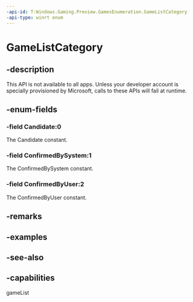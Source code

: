 ```yaml
---
-api-id: T:Windows.Gaming.Preview.GamesEnumeration.GameListCategory
-api-type: winrt enum
---
```


<!-- Enumeration syntax
public enum Windows.Gaming.Preview.GamesEnumeration.GameListCategory : int
-->

# GameListCategory

## -description

This API is not available to all apps. Unless your developer account is specially provisioned by Microsoft, calls to these APIs will fail at runtime.

## -enum-fields

### -field Candidate:0

The Candidate constant.

### -field ConfirmedBySystem:1

The ConfirmedBySystem constant.

### -field ConfirmedByUser:2

The ConfirmedByUser constant.

## -remarks

## -examples

## -see-also

## -capabilities
gameList